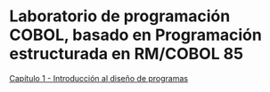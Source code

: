 # Laboratorio de programación COBOL, basado en Programación estructurada en RM/COBOL 85

[Capítulo 1 - Introducción al diseño de programas](01-intro-dis-programas.md)

